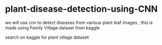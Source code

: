 # plant-disease-detection-using-CNN
we will use cnn to detect diseases from various plant leaf images , this is made using Family Village dataset from kaggle

search on kaggle for plant village dataset

